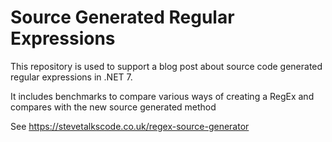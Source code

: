 # Source Generated Regular Expressions

This repository is used to support a blog post about source code generated regular expressions in .NET 7.

It includes benchmarks to compare various ways of creating a RegEx and compares with the new source generated method

See https://stevetalkscode.co.uk/regex-source-generator
